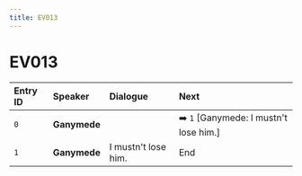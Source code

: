 ```yaml
---
title: EV013
---
```


# EV013


| Entry ID | Speaker | Dialogue | Next |
| :------- | :------ | :------- | :------------ |
| `0` | **Ganymede** |  | ➡️ `1` \[Ganymede: I mustn't lose him\.\] |
| `1` | **Ganymede** | I mustn't lose him\. | End |
